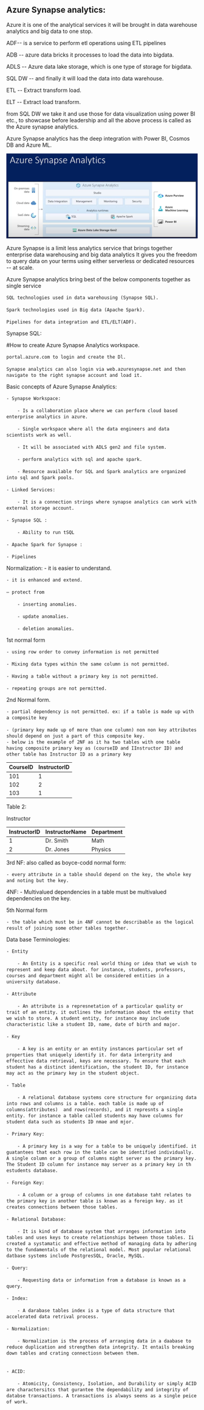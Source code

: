 
## Azure Synapse analytics:

Azure it is one of the analytical services it will be brought in data warehouse analytics and big data to one stop.

ADF-- is a service to perform etl operations using ETL pipelines

ADB -- azure data bricks it processes to load the data into bigdata.

ADLS -- Azure data lake storage, which is one type of storage for bigdata.

SQL DW -- and finally  it will load the data into data warehouse.

ETL -- Extract transform load.

ELT -- Extract load transform.

from SQL DW we take it and use those for data visualization using power BI etc., to showcase before leadership and all the above process is called as the Azure synapse analytics.

Azure Synapse analytics has the deep integration with Power BI, Cosmos DB and Azure ML.

 ![AZURE_ARCHITECTURE](Images/Azure_SynapseAnalytics.png)

Azure Synapse is a limit less analytics service that brings together enterprise data warehousing and big data analytics It gives you the freedom to query 
data on your terms using either serverless or dedicated resources -- at scale.

Azure Synapse analytics bring best of the below components together as single service 

    SQL technologies used in data warehousing (Synapse SQL).

    Spark technologies used in Big data (Apache Spark).

    Pipelines for data integration and ETL/ELT(ADF).

Synapse SQL:
	
#How to create Azure Synapse Analytics workspace.

    portal.azure.com to login and create the Dl.

    Synapse analytics can also login via web.azuresynapse.net and then navigate to the right synapse account and load it.

Basic concepts of Azure Synapse Analytics:

    - Synapse Workspace:

        - Is a collaboration place where we can perform cloud based enterprise analytics in azure.

        - Single workspace where all the data engineers and data scientists work as well.

        - It will be associated with ADLS gen2 and file system.

        - perform analytics with sql and apache spark.

        - Resource available for SQL and Spark analytics are organized into sql and Spark pools.

    - Linked Services:

        - It is a connection strings where synapse analytics can work with external storage account.

    - Synapse SQL :

        - Ability to run tSQL 

    - Apache Spark for Synapse :

    - Pipelines

Normalization:
    - it is easier to understand. 

    - it is enhanced and extend.

    — protect from 

        - inserting anomalies.

        - update anomalies.

        - deletion anomalies.

1st normal form

    - using row order to convey information is not permitted

    - Mixing data types within the same column is not permitted.

    - Having a table without a primary key is not permitted.

    - repeating groups are not permitted.

2nd Normal form.

    - partial dependency is not permitted. ex: if a table is made up with a composite key 

    - (primary key made up of more than one column) non non key attributes should depend on just a part of this composite key.
    - below is the example of 2NF as it ha two tables with one table having composite primary key as (courseID and IInstructor ID) and other table has Instructor ID as a primary key 

| CourseID	  | InstructorID  |
|------------|---------------|
|101	|1
|102	|2
|103	|1

Table 2: 

Instructor

|InstructorID	| InstructorName	 |Department|
|------------|-----------------|------------|
|1	| Dr. Smith       |	Math|
|2| 	Dr. Jones      |	Physics|

3rd NF: also called as boyce-codd normal form:

    - every attribute in a table should depend on the key, the whole key and noting but the key.

4NF: 
    - Multivalued dependencies in a table must be multivalued dependencies on the key.

5th Normal form

    - the table which must be in 4NF cannot be describable as the logical result of joining some other tables together.

Data base Terminologies:
    
    - Entity  
        
        - An Entity is a specific real world thing or idea that we wish to represent and keep data about. for instance, students, professors, courses and department might all be considered entities in a university database.

    - Attribute
        
        - An attribute is a represnetation of a particular quality or trait of an entity. it outlines the information about the entity that we wish to store. A student entity, for instance may include  characteristic like a student ID, name, date of birth and major.
    
    - Key 
        
        - A key is an entity or an entity instances particular set of properties that uniquely identify it. for data intergrity and effecctive data retrieval, keys are necessary. To ensure that each student has a distinct identification, the student ID, for instance may act as the primary key in the student object.

    - Table
        
        - A relational database systems core structure for organizing data into rows and columns is a table. each table is made up of columns(attributes)  and rows(records), and it represnts a single entity. for instance a table called students may have columns for student data such as students ID nmae and mjor.
    
    - Primary Key:
    
        - A primary key is a way for a table to be uniquely identified. it guatantees that each row in the table can be identified individually. A single column or a group of columns might server as the primary key. The Student ID column for instance may server as a primary key in th estudents database.
    
    - Foreign Key:
        
        - A column or a group of columns in one database taht relates to the primary key in another table is known as a foreign key. as it creates connections between those tables. 
    
    - Relational Database:
    
        - It is kind of database system that arranges information into tables and uses keys to create relationships between those tables. Ii created a systamatic and effective method of managing data by adhering to the fundamentals of the relational model. Most popular relational datbase systems include PostgresSQL, Oracle, MySQL.

    - Query:
    
        - Requesting data or information from a database is known as a query.

    - Index:

        - A darabase tables index is a type of data structure that accelerated data retrival process.

    - Normalization:
        
        - Normalization is the process of arranging data in a daabase to reduce duplication and strengthen data integrity. It entails breaking down tables and crating connectiosn between them.


    - ACID:

        - Atomicity, Consistency, Isolation, and Durability or simply ACID are charactersitcs that gurantee the dependability and integrity of databse transactions. A transactions is always seens as a single peice of work.
